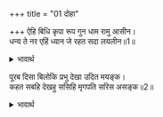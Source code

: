 +++
title = "01 दोहा"

+++
ऐहि बिधि कृपा रूप गुन धाम रामु आसीन।  
धन्य ते नर एहिं ध्यान जे रहत सदा लयलीन॥1॥  

<details><summary>भावार्थ</summary>

 इस प्रकार कृपा, रूप (सौन्दर्य) और गुणों के धाम श्री रामजी विराजमान हैं। वे मनुष्य धन्य हैं, जो सदा इस ध्यान में लौ लगाए रहते हैं॥1॥  
</details>

पूरब दिसा बिलोकि प्रभु देखा उदित मयङ्क।  
कहत सबहि देखहु ससिहि मृगपति सरिस असङ्क॥2॥  

<details><summary>भावार्थ</summary>

 पूर्व दिशा की ओर देखकर प्रभु श्री रामजी ने चन्द्रमा को उदय हुआ देखा। तब वे सबसे कहने लगे- चन्द्रमा को तो देखो। कैसा सिंह के समान निडर है!॥2॥  
</details>



